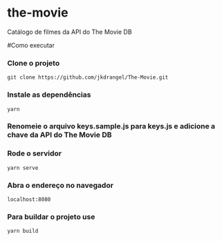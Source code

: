 # the-movie

Catálogo de filmes da API do The Movie DB

#Como executar

### Clone o projeto
```
git clone https://github.com/jkdrangel/The-Movie.git
```

### Instale as dependências
```
yarn
```

### Renomeie o arquivo keys.sample.js para keys.js e adicione a chave da API do The Movie DB

### Rode o servidor
```
yarn serve
```

### Abra o endereço no navegador
```
localhost:8080
```

### Para buildar o projeto use
```
yarn build
```